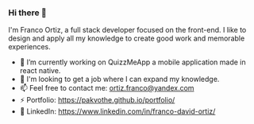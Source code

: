 ### Hi there 👋

I'm Franco Ortiz, a full stack developer focused on the front-end. 
I like to design and apply all my knowledge to create good work and memorable experiences.

- 🔭 I’m currently working on QuizzMeApp a mobile application made in react native.
- 🌱 I'm looking to get a job where I can expand my knowledge.
- 📫 Feel free to contact me: ortiz.franco@yandex.com
- ⚡ Portfolio: https://pakvothe.github.io/portfolio/
- 💬 LinkedIn: https://www.linkedin.com/in/franco-david-ortiz/
<!--
**Pakvothe/Pakvothe** is a ✨ _special_ ✨ repository because its `README.md` (this file) appears on your GitHub profile.

Here are some ideas to get you started:

- 🔭 I’m currently working on ...
- 🌱 I’m currently learning ...
- 👯 I’m looking to collaborate on ...
- 🤔 I’m looking for help with ...
- 💬 Ask me about ...
- 📫 How to reach me: ...
- 😄 Pronouns: ...
- ⚡ Fun fact: ...
-->
